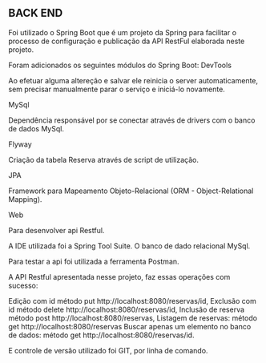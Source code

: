 ## BACK END

 Foi utilizado o Spring Boot que é um projeto da Spring para facilitar o processo de configuração e publicação da API RestFul elaborada neste projeto.

Foram adicionados os seguintes módulos do Spring Boot: 
DevTools

  Ao efetuar alguma altereção e salvar ele reinicia o server automaticamente, sem precisar manualmente parar o serviço e iniciá-lo novamente.

MySql
  
  Dependência responsável por se conectar através de drivers com o banco de dados MySql.
  
Flyway

  Criação da tabela Reserva através de script de utilização.

JPA
  
   Framework para Mapeamento Objeto-Relacional (ORM - Object-Relational Mapping). 
  
Web

  Para desenvolver api Restful.

A IDE utilizada foi a Spring Tool Suite. O banco de dado relacional MySql.

Para testar a api foi utilizada a ferramenta Postman.

A API Restful apresentada nesse projeto, faz essas operações com sucesso:

Edição com id método put http://localhost:8080/reservas/id,
Exclusão com id método delete http://localhost:8080/reservas/id,
Inclusão de reserva método post http://localhost:8080/reservas,
Listagem de reservas: método get http://localhost:8080/reservas
Buscar apenas um elemento no banco de dados: método get http://localhost:8080/reservas/id.


E controle de versão utilizado foi GIT, por linha de comando.
